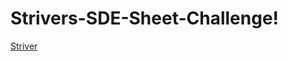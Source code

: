 # Strivers-SDE-Sheet-Challenge!
[Striver](https://github.com/bhavyasharma1469/Strivers-SDE-Sheet-Challenge/assets/96409654/91f4234e-ef79-4043-abae-aaee865d5101)
